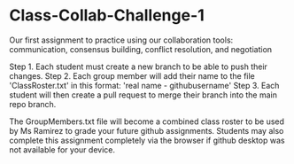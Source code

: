 # Class-Collab-Challenge-1
Our first assignment to practice using our collaboration tools: communication, consensus building, conflict resolution, and negotiation


Step 1. Each student must create a new branch to be able to push their changes. 
Step 2. Each group member will add their name to the file 'ClassRoster.txt' in this format: 'real name - githubusername' 
Step 3. Each student will then create a pull request to merge their branch into the main repo branch. 

The GroupMembers.txt file will become a combined class roster to be used by Ms Ramirez to grade your future github assignments. 
Students may also complete this assignment completely via the browser if github desktop was not available for your device. 

